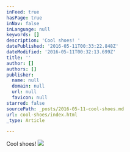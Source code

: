 ```yaml
---
inFeed: true
hasPage: true
inNav: false
inLanguage: null
keywords: []
description: 'Cool shoes! '
datePublished: '2016-05-11T00:33:22.848Z'
dateModified: '2016-05-11T00:32:13.699Z'
title: ''
author: []
authors: []
publisher:
  name: null
  domain: null
  url: null
  favicon: null
starred: false
sourcePath: _posts/2016-05-11-cool-shoes.md
url: cool-shoes/index.html
_type: Article

---
```

Cool shoes!
![](https://the-grid-user-content.s3-us-west-2.amazonaws.com/d8d58586-601a-4a4f-b626-d78a0e3b7cf4.jpg)